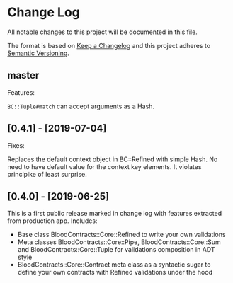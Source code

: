 # Change Log

All notable changes to this project will be documented in this file.

The format is based on [Keep a Changelog](http://keepachangelog.com/)
and this project adheres to [Semantic Versioning](http://semver.org/).

## master

Features:

`BC::Tuple#match` can accept arguments as a Hash.

## [0.4.1] - [2019-07-04]

Fixes:

Replaces the default context object in BC::Refined with simple Hash. No need to have default value for the context
key elements. It violates principlke of least surprise.

## [0.4.0] - [2019-06-25]

This is a first public release marked in change log with features extracted from production app.
Includes:
- Base class BloodContracts::Core::Refined to write your own validations
- Meta classes BloodContracts::Core::Pipe, BloodContracts::Core::Sum and BloodContracts::Core::Tuple for validations composition in ADT style
- BloodContracts::Core::Contract meta class as a syntactic sugar to define your own contracts with Refined validations under the hood
